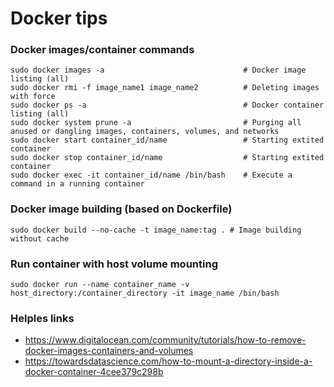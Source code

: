 Docker tips
=====

### Docker images/container commands

```
sudo docker images -a                               # Docker image listing (all)
sudo docker rmi -f image_name1 image_name2          # Deleting images with force
sudo docker ps -a                                   # Docker container listing (all)
sudo docker system prune -a                         # Purging all anused or dangling images, containers, volumes, and networks
sudo docker start container_id/name                 # Starting extited container
sudo docker stop container_id/name                  # Starting extited container
sudo docker exec -it container_id/name /bin/bash    # Execute a command in a running container
```

### Docker image building (based on Dockerfile)

```
sudo docker build --no-cache -t image_name:tag . # Image building without cache
```

### Run container with host volume mounting

```
sudo docker run --name container_name -v host_directory:/container_directory -it image_name /bin/bash
```

### Helples links

* <https://www.digitalocean.com/community/tutorials/how-to-remove-docker-images-containers-and-volumes>
* <https://towardsdatascience.com/how-to-mount-a-directory-inside-a-docker-container-4cee379c298b>
